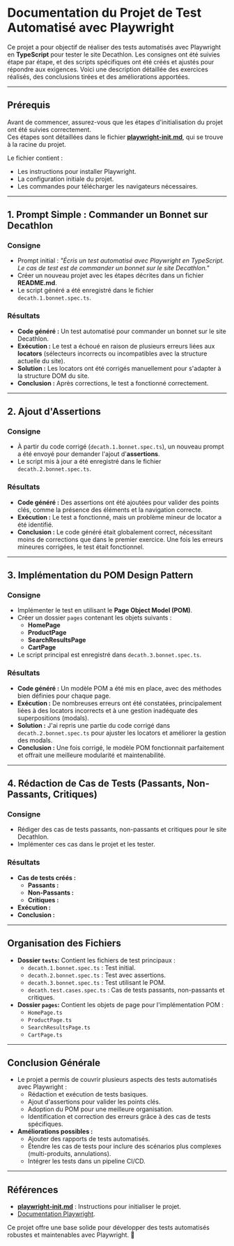 # Documentation du Projet de Test Automatisé avec Playwright

Ce projet a pour objectif de réaliser des tests automatisés avec Playwright en **TypeScript** pour tester le site Decathlon. Les consignes ont été suivies étape par étape, et des scripts spécifiques ont été créés et ajustés pour répondre aux exigences. Voici une description détaillée des exercices réalisés, des conclusions tirées et des améliorations apportées.

---

## **Prérequis**

Avant de commencer, assurez-vous que les étapes d'initialisation du projet ont été suivies correctement.  
Ces étapes sont détaillées dans le fichier [**playwright-init.md**](./playwright-init.md), qui se trouve à la racine du projet. 

Le fichier contient :
- Les instructions pour installer Playwright.
- La configuration initiale du projet.
- Les commandes pour télécharger les navigateurs nécessaires.

---

## **1. Prompt Simple : Commander un Bonnet sur Decathlon**

### Consigne
- Prompt initial : *"Écris un test automatisé avec Playwright en TypeScript. Le cas de test est de commander un bonnet sur le site Decathlon."*
- Créer un nouveau projet avec les étapes décrites dans un fichier **README.md**.
- Le script généré a été enregistré dans le fichier `decath.1.bonnet.spec.ts`.

### Résultats
- **Code généré :** Un test automatisé pour commander un bonnet sur le site Decathlon.
- **Exécution :** Le test a échoué en raison de plusieurs erreurs liées aux **locators** (sélecteurs incorrects ou incompatibles avec la structure actuelle du site).
- **Solution :** Les locators ont été corrigés manuellement pour s'adapter à la structure DOM du site.
- **Conclusion :** Après corrections, le test a fonctionné correctement.

---

## **2. Ajout d'Assertions**

### Consigne
- À partir du code corrigé (`decath.1.bonnet.spec.ts`), un nouveau prompt a été envoyé pour demander l'ajout d'**assertions**.
- Le script mis à jour a été enregistré dans le fichier `decath.2.bonnet.spec.ts`.

### Résultats
- **Code généré :** Des assertions ont été ajoutées pour valider des points clés, comme la présence des éléments et la navigation correcte.
- **Exécution :** Le test a fonctionné, mais un problème mineur de locator a été identifié.
- **Conclusion :** Le code généré était globalement correct, nécessitant moins de corrections que dans le premier exercice. Une fois les erreurs mineures corrigées, le test était fonctionnel.

---

## **3. Implémentation du POM Design Pattern**

### Consigne
- Implémenter le test en utilisant le **Page Object Model (POM)**.
- Créer un dossier `pages` contenant les objets suivants :
  - **HomePage**
  - **ProductPage**
  - **SearchResultsPage**
  - **CartPage**
- Le script principal est enregistré dans `decath.3.bonnet.spec.ts`.

### Résultats
- **Code généré :** Un modèle POM a été mis en place, avec des méthodes bien définies pour chaque page.
- **Exécution :** De nombreuses erreurs ont été constatées, principalement liées à des locators incorrects et à une gestion inadéquate des superpositions (modals).
- **Solution :** J'ai repris une partie du code corrigé dans `decath.2.bonnet.spec.ts` pour ajuster les locators et améliorer la gestion des modals.
- **Conclusion :** Une fois corrigé, le modèle POM fonctionnait parfaitement et offrait une meilleure modularité et maintenabilité.

---

## **4. Rédaction de Cas de Tests (Passants, Non-Passants, Critiques)**

### Consigne
- Rédiger des cas de tests passants, non-passants et critiques pour le site Decathlon.
- Implémenter ces cas dans le projet et les tester.

### Résultats
- **Cas de tests créés :**
  - **Passants :** 
  - **Non-Passants :** 
  - **Critiques :** 
- **Exécution :** 
- **Conclusion :** 

---

## **Organisation des Fichiers**
- **Dossier `tests`:** Contient les fichiers de test principaux :
  - `decath.1.bonnet.spec.ts` : Test initial.
  - `decath.2.bonnet.spec.ts` : Test avec assertions.
  - `decath.3.bonnet.spec.ts` : Test utilisant le POM.
  - `decath.test.cases.spec.ts` : Cas de tests passants, non-passants et critiques.
- **Dossier `pages`:** Contient les objets de page pour l'implémentation POM :
  - `HomePage.ts`
  - `ProductPage.ts`
  - `SearchResultsPage.ts`
  - `CartPage.ts`

---

## **Conclusion Générale**
- Le projet a permis de couvrir plusieurs aspects des tests automatisés avec Playwright :
  - Rédaction et exécution de tests basiques.
  - Ajout d'assertions pour valider les points clés.
  - Adoption du POM pour une meilleure organisation.
  - Identification et correction des erreurs grâce à des cas de tests spécifiques.
- **Améliorations possibles :**
  - Ajouter des rapports de tests automatisés.
  - Étendre les cas de tests pour inclure des scénarios plus complexes (multi-produits, annulations).
  - Intégrer les tests dans un pipeline CI/CD.

---

## **Références**
- [**playwright-init.md**](./playwright-init.md) : Instructions pour initialiser le projet.
- [Documentation Playwright](https://playwright.dev/).

Ce projet offre une base solide pour développer des tests automatisés robustes et maintenables avec Playwright. 🎯